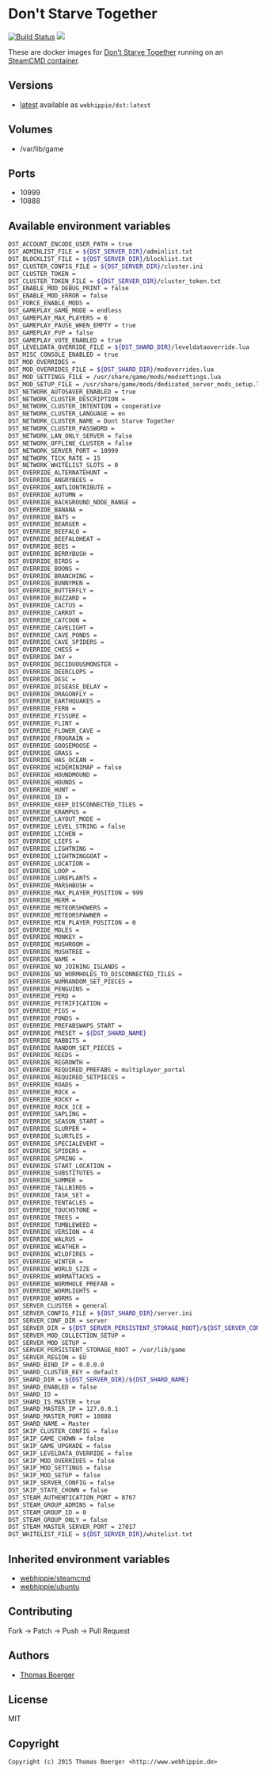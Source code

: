 # Don't Starve Together

[![Build Status](https://cloud.drone.io/api/badges/dockhippie/dst/status.svg)](https://cloud.drone.io/dockhippie/dst)
[![](https://images.microbadger.com/badges/image/webhippie/dst.svg)](https://microbadger.com/images/webhippie/dst "Get your own image badge on microbadger.com")

These are docker images for [Don't Starve Together](https://www.kleientertainment.com/games/dont-starve-together) running on an [SteamCMD container](https://registry.hub.docker.com/u/webhippie/steamcmd/).


## Versions

* [latest](./latest) available as `webhippie/dst:latest`


## Volumes

* /var/lib/game


## Ports

* 10999
* 10888


## Available environment variables

```bash
DST_ACCOUNT_ENCODE_USER_PATH = true
DST_ADMINLIST_FILE = ${DST_SERVER_DIR}/adminlist.txt
DST_BLOCKLIST_FILE = ${DST_SERVER_DIR}/blocklist.txt
DST_CLUSTER_CONFIG_FILE = ${DST_SERVER_DIR}/cluster.ini
DST_CLUSTER_TOKEN =
DST_CLUSTER_TOKEN_FILE = ${DST_SERVER_DIR}/cluster_token.txt
DST_ENABLE_MOD_DEBUG_PRINT = false
DST_ENABLE_MOD_ERROR = false
DST_FORCE_ENABLE_MODS =
DST_GAMEPLAY_GAME_MODE = endless
DST_GAMEPLAY_MAX_PLAYERS = 6
DST_GAMEPLAY_PAUSE_WHEN_EMPTY = true
DST_GAMEPLAY_PVP = false
DST_GAMEPLAY_VOTE_ENABLED = true
DST_LEVELDATA_OVERRIDE_FILE = ${DST_SHARD_DIR}/leveldataoverride.lua
DST_MISC_CONSOLE_ENABLED = true
DST_MOD_OVERRIDES =
DST_MOD_OVERRIDES_FILE = ${DST_SHARD_DIR}/modoverrides.lua
DST_MOD_SETTINGS_FILE = /usr/share/game/mods/modsettings.lua
DST_MOD_SETUP_FILE = /usr/share/game/mods/dedicated_server_mods_setup.lua
DST_NETWORK_AUTOSAVER_ENABLED = true
DST_NETWORK_CLUSTER_DESCRIPTION =
DST_NETWORK_CLUSTER_INTENTION = cooperative
DST_NETWORK_CLUSTER_LANGUAGE = en
DST_NETWORK_CLUSTER_NAME = Dont Starve Together
DST_NETWORK_CLUSTER_PASSWORD =
DST_NETWORK_LAN_ONLY_SERVER = false
DST_NETWORK_OFFLINE_CLUSTER = false
DST_NETWORK_SERVER_PORT = 10999
DST_NETWORK_TICK_RATE = 15
DST_NETWORK_WHITELIST_SLOTS = 0
DST_OVERRIDE_ALTERNATEHUNT =
DST_OVERRIDE_ANGRYBEES =
DST_OVERRIDE_ANTLIONTRIBUTE =
DST_OVERRIDE_AUTUMN =
DST_OVERRIDE_BACKGROUND_NODE_RANGE =
DST_OVERRIDE_BANANA =
DST_OVERRIDE_BATS =
DST_OVERRIDE_BEARGER =
DST_OVERRIDE_BEEFALO =
DST_OVERRIDE_BEEFALOHEAT =
DST_OVERRIDE_BEES =
DST_OVERRIDE_BERRYBUSH =
DST_OVERRIDE_BIRDS =
DST_OVERRIDE_BOONS =
DST_OVERRIDE_BRANCHING =
DST_OVERRIDE_BUNNYMEN =
DST_OVERRIDE_BUTTERFLY =
DST_OVERRIDE_BUZZARD =
DST_OVERRIDE_CACTUS =
DST_OVERRIDE_CARROT =
DST_OVERRIDE_CATCOON =
DST_OVERRIDE_CAVELIGHT =
DST_OVERRIDE_CAVE_PONDS =
DST_OVERRIDE_CAVE_SPIDERS =
DST_OVERRIDE_CHESS =
DST_OVERRIDE_DAY =
DST_OVERRIDE_DECIDUOUSMONSTER =
DST_OVERRIDE_DEERCLOPS =
DST_OVERRIDE_DESC =
DST_OVERRIDE_DISEASE_DELAY =
DST_OVERRIDE_DRAGONFLY =
DST_OVERRIDE_EARTHQUAKES =
DST_OVERRIDE_FERN =
DST_OVERRIDE_FISSURE =
DST_OVERRIDE_FLINT =
DST_OVERRIDE_FLOWER_CAVE =
DST_OVERRIDE_FROGRAIN =
DST_OVERRIDE_GOOSEMOOSE =
DST_OVERRIDE_GRASS =
DST_OVERRIDE_HAS_OCEAN =
DST_OVERRIDE_HIDEMINIMAP = false
DST_OVERRIDE_HOUNDMOUND =
DST_OVERRIDE_HOUNDS =
DST_OVERRIDE_HUNT =
DST_OVERRIDE_ID =
DST_OVERRIDE_KEEP_DISCONNECTED_TILES =
DST_OVERRIDE_KRAMPUS =
DST_OVERRIDE_LAYOUT_MODE =
DST_OVERRIDE_LEVEL_STRING = false
DST_OVERRIDE_LICHEN =
DST_OVERRIDE_LIEFS =
DST_OVERRIDE_LIGHTNING =
DST_OVERRIDE_LIGHTNINGGOAT =
DST_OVERRIDE_LOCATION =
DST_OVERRIDE_LOOP =
DST_OVERRIDE_LUREPLANTS =
DST_OVERRIDE_MARSHBUSH =
DST_OVERRIDE_MAX_PLAYER_POSITION = 999
DST_OVERRIDE_MERM =
DST_OVERRIDE_METEORSHOWERS =
DST_OVERRIDE_METEORSPAWNER =
DST_OVERRIDE_MIN_PLAYER_POSITION = 0
DST_OVERRIDE_MOLES =
DST_OVERRIDE_MONKEY =
DST_OVERRIDE_MUSHROOM =
DST_OVERRIDE_MUSHTREE =
DST_OVERRIDE_NAME =
DST_OVERRIDE_NO_JOINING_ISLANDS =
DST_OVERRIDE_NO_WORMHOLES_TO_DISCONNECTED_TILES =
DST_OVERRIDE_NUMRANDOM_SET_PIECES =
DST_OVERRIDE_PENGUINS =
DST_OVERRIDE_PERD =
DST_OVERRIDE_PETRIFICATION =
DST_OVERRIDE_PIGS =
DST_OVERRIDE_PONDS =
DST_OVERRIDE_PREFABSWAPS_START =
DST_OVERRIDE_PRESET = ${DST_SHARD_NAME}
DST_OVERRIDE_RABBITS =
DST_OVERRIDE_RANDOM_SET_PIECES =
DST_OVERRIDE_REEDS =
DST_OVERRIDE_REGROWTH =
DST_OVERRIDE_REQUIRED_PREFABS = multiplayer_portal
DST_OVERRIDE_REQUIRED_SETPIECES =
DST_OVERRIDE_ROADS =
DST_OVERRIDE_ROCK =
DST_OVERRIDE_ROCKY =
DST_OVERRIDE_ROCK_ICE =
DST_OVERRIDE_SAPLING =
DST_OVERRIDE_SEASON_START =
DST_OVERRIDE_SLURPER =
DST_OVERRIDE_SLURTLES =
DST_OVERRIDE_SPECIALEVENT =
DST_OVERRIDE_SPIDERS =
DST_OVERRIDE_SPRING =
DST_OVERRIDE_START_LOCATION =
DST_OVERRIDE_SUBSTITUTES =
DST_OVERRIDE_SUMMER =
DST_OVERRIDE_TALLBIRDS =
DST_OVERRIDE_TASK_SET =
DST_OVERRIDE_TENTACLES =
DST_OVERRIDE_TOUCHSTONE =
DST_OVERRIDE_TREES =
DST_OVERRIDE_TUMBLEWEED =
DST_OVERRIDE_VERSION = 4
DST_OVERRIDE_WALRUS =
DST_OVERRIDE_WEATHER =
DST_OVERRIDE_WILDFIRES =
DST_OVERRIDE_WINTER =
DST_OVERRIDE_WORLD_SIZE =
DST_OVERRIDE_WORMATTACKS =
DST_OVERRIDE_WORMHOLE_PREFAB =
DST_OVERRIDE_WORMLIGHTS =
DST_OVERRIDE_WORMS =
DST_SERVER_CLUSTER = general
DST_SERVER_CONFIG_FILE = ${DST_SHARD_DIR}/server.ini
DST_SERVER_CONF_DIR = server
DST_SERVER_DIR = ${DST_SERVER_PERSISTENT_STORAGE_ROOT}/${DST_SERVER_CONF_DIR}/${DST_SERVER_CLUSTER}
DST_SERVER_MOD_COLLECTION_SETUP =
DST_SERVER_MOD_SETUP =
DST_SERVER_PERSISTENT_STORAGE_ROOT = /var/lib/game
DST_SERVER_REGION = EU
DST_SHARD_BIND_IP = 0.0.0.0
DST_SHARD_CLUSTER_KEY = default
DST_SHARD_DIR = ${DST_SERVER_DIR}/${DST_SHARD_NAME}
DST_SHARD_ENABLED = false
DST_SHARD_ID =
DST_SHARD_IS_MASTER = true
DST_SHARD_MASTER_IP = 127.0.0.1
DST_SHARD_MASTER_PORT = 10888
DST_SHARD_NAME = Master
DST_SKIP_CLUSTER_CONFIG = false
DST_SKIP_GAME_CHOWN = false
DST_SKIP_GAME_UPGRADE = false
DST_SKIP_LEVELDATA_OVERRIDE = false
DST_SKIP_MOD_OVERRIDES = false
DST_SKIP_MOD_SETTINGS = false
DST_SKIP_MOD_SETUP = false
DST_SKIP_SERVER_CONFIG = false
DST_SKIP_STATE_CHOWN = false
DST_STEAM_AUTHENTICATION_PORT = 8767
DST_STEAM_GROUP_ADMINS = false
DST_STEAM_GROUP_ID = 0
DST_STEAM_GROUP_ONLY = false
DST_STEAM_MASTER_SERVER_PORT = 27017
DST_WHITELIST_FILE = ${DST_SERVER_DIR}/whitelist.txt
```


## Inherited environment variables

* [webhippie/steamcmd](https://github.com/dockhippie/steamcmd#available-environment-variables)
* [webhippie/ubuntu](https://github.com/dockhippie/ubuntu#available-environment-variables)


## Contributing

Fork -> Patch -> Push -> Pull Request


## Authors

* [Thomas Boerger](https://github.com/tboerger)


## License

MIT


## Copyright

```
Copyright (c) 2015 Thomas Boerger <http://www.webhippie.de>
```
